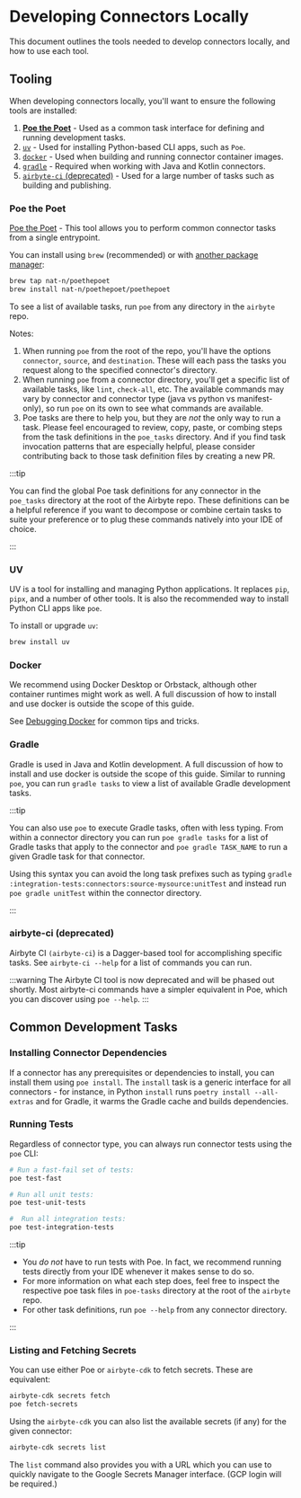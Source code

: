 # Developing Connectors Locally

This document outlines the tools needed to develop connectors locally, and how to use each tool.

## Tooling

When developing connectors locally, you'll want to ensure the following tools are installed:

1. [**Poe the Poet**](#poe-the-poet) - Used as a common task interface for defining and running development tasks.
1. [`uv`](#uv) - Used for installing Python-based CLI apps, such as `Poe`.
1. [`docker`](#docker) - Used when building and running connector container images.
1. [`gradle`](#gradle) - Required when working with Java and Kotlin connectors.
1. [`airbyte-ci` (deprecated)](#airbyte-ci-deprecated) - Used for a large number of tasks such as building and publishing.

### Poe the Poet

[Poe the Poet](https://poethepoet.natn.io) - This tool allows you to perform common connector tasks from a single entrypoint.

You can install using `brew` (recommended) or with [another package manager](https://poethepoet.natn.io/installation.html#):

```bash
brew tap nat-n/poethepoet
brew install nat-n/poethepoet/poethepoet
```

To see a list of available tasks, run `poe` from any directory in the `airbyte` repo.

Notes:

1. When running `poe` from the root of the repo, you'll have the options `connector`, `source`, and `destination`. These will each pass the tasks you request along to the specified connector's directory.
2. When running `poe` from a connector directory, you'll get a specific list of available tasks, like `lint`, `check-all`, etc. The available commands may vary by connector and connector type (java vs python vs manifest-only), so run `poe` on its own to see what commands are available.
3. Poe tasks are there to help you, but they are _not_ the only way to run a task. Please feel encouraged to review, copy, paste, or combing steps from the task definitions in the `poe_tasks` directory. And if you find task invocation patterns that are especially helpful, please consider contributing back to those task definition files by creating a new PR.

:::tip

You can find the global Poe task definitions for any connector in the `poe_tasks` directory at the root of the Airbyte repo. These definitions can be a helpful reference if you want to decompose or combine certain tasks to suite your preference or to plug these commands natively into your IDE of choice.

:::

### UV

UV is a tool for installing and managing Python applications. It replaces `pip`, `pipx`, and a number of other tools. It is also the recommended way to install Python CLI apps like `poe`.

To install or upgrade `uv`:

```bash
brew install uv
```

### Docker

We recommend using Docker Desktop or Orbstack, although other container runtimes might work as well. A full discussion of how to install and use docker is outside the scope of this guide.

See [Debugging Docker](./debugging-docker.md) for common tips and tricks.

### Gradle

Gradle is used in Java and Kotlin development. A full discussion of how to install and use docker is outside the scope of this guide. Similar to running `poe`, you can run `gradle tasks` to view a list of available Gradle development tasks.

:::tip

You can also use `poe` to execute Gradle tasks, often with less typing. From within a connector directory you can run `poe gradle tasks` for a list of Gradle tasks that apply to the connector and `poe gradle TASK_NAME` to run a given Gradle task for that connector.

Using this syntax you can avoid the long task prefixes such as typing `gradle :integration-tests:connectors:source-mysource:unitTest` and instead run `poe gradle unitTest` within the connector directory.

:::

### airbyte-ci (deprecated)

Airbyte CI `(airbyte-ci`) is a Dagger-based tool for accomplishing specific tasks. See `airbyte-ci --help` for a list of commands you can run.

:::warning
The Airbyte CI tool is now deprecated and will be phased out shortly. Most airbyte-ci commands have a simpler equivalent in Poe, which you can discover using `poe --help`.
:::

## Common Development Tasks

### Installing Connector Dependencies

If a connector has any prerequisites or dependencies to install, you can install them using `poe install`. The `install` task is a generic interface for all connectors - for instance, in Python `install` runs `poetry install --all-extras` and for Gradle, it warms the Gradle cache and builds dependencies.

### Running Tests

Regardless of connector type, you can always run connector tests using the `poe` CLI:

```bash
# Run a fast-fail set of tests:
poe test-fast

# Run all unit tests:
poe test-unit-tests

#  Run all integration tests:
poe test-integration-tests
```

:::tip

- You _do not_ have to run tests with Poe. In fact, we recommend running tests directly from your IDE whenever it makes sense to do so.
- For more information on what each step does, feel free to inspect the respective poe task files in `poe-tasks` directory at the root of the `airbyte` repo.
- For other task definitions, run `poe --help` from any connector directory.

:::

### Listing and Fetching Secrets

You can use either Poe or `airbyte-cdk` to fetch secrets. These are equivalent:

```bash
airbyte-cdk secrets fetch
poe fetch-secrets
```

Using the `airbyte-cdk` you can also list the available secrets (if any) for the given connector:

```bash
airbyte-cdk secrets list
```

The `list` command also provides you with a URL which you can use to quickly navigate to the Google Secrets Manager interface. (GCP login will be required.)
